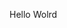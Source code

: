 Hello Wolrd










































































































































































































































































































































































































































































































































































































































































































































































































































































































































































































































































































































































































































































































































































































































































































































































































































































































































































































































































































































































































































































































































































































































































































































































































































































































































































































































































































































































































